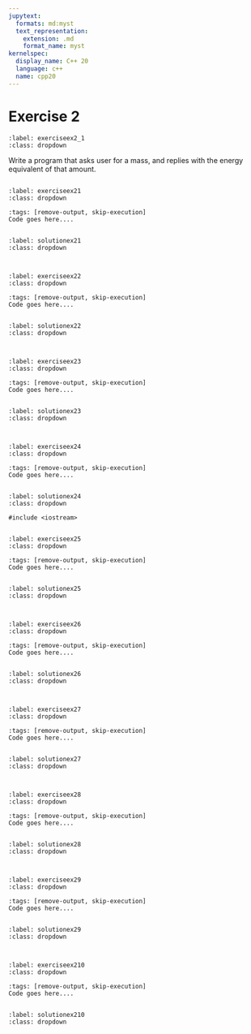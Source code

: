 ```yaml
---
jupytext:
  formats: md:myst
  text_representation:
    extension: .md
    format_name: myst
kernelspec:
  display_name: C++ 20
  language: c++
  name: cpp20
---
```


# Exercise 2

`````{exercise-start}
:label: exerciseex2_1
:class: dropdown
`````
Write a program that asks user for a mass, and replies with the energy equivalent of that amount.

`````{exercise-end}
`````
````{exercise-start} 
:label: exerciseex21
:class: dropdown
````

```{code-cell} c++
:tags: [remove-output, skip-execution]
Code goes here....
```
````{exercise-end}
````

````{solution-start} exerciseex21
:label: solutionex21
:class: dropdown
````
```{code-block} c++

```
````{solution-end}
````

````{exercise-start} 
:label: exerciseex22
:class: dropdown
````

```{code-cell} c++
:tags: [remove-output, skip-execution]
Code goes here....
```
````{exercise-end}
````

````{solution-start} exerciseex22
:label: solutionex22
:class: dropdown
````
```{code-block} c++

```
````{solution-end}
````

````{exercise-start} 
:label: exerciseex23
:class: dropdown
````

```{code-cell} c++
:tags: [remove-output, skip-execution]
Code goes here....
```
````{exercise-end}
````

````{solution-start} exerciseex23
:label: solutionex23
:class: dropdown
````
```{code-block} c++

```
````{solution-end}
````


````{exercise-start} 
:label: exerciseex24
:class: dropdown
````

```{code-cell} c++
:tags: [remove-output, skip-execution]
Code goes here....
```
````{exercise-end}
````

````{solution-start} exerciseex24
:label: solutionex24
:class: dropdown
````
```{code-block} c++
#include <iostream>

```
````{solution-end}
````


````{exercise-start} 
:label: exerciseex25
:class: dropdown
````

```{code-cell} c++
:tags: [remove-output, skip-execution]
Code goes here....
```
````{exercise-end}
````

````{solution-start} exerciseex25
:label: solutionex25
:class: dropdown
````
```{code-block} c++

```
````{solution-end}
````


````{exercise-start} 
:label: exerciseex26
:class: dropdown
````

```{code-cell} c++
:tags: [remove-output, skip-execution]
Code goes here....
```
````{exercise-end}
````

````{solution-start} exerciseex26
:label: solutionex26
:class: dropdown
````
```{code-block} c++

```
````{solution-end}
````


````{exercise-start} 
:label: exerciseex27
:class: dropdown
````

```{code-cell} c++
:tags: [remove-output, skip-execution]
Code goes here....
```
````{exercise-end}
````

````{solution-start} exerciseex27
:label: solutionex27
:class: dropdown
````
```{code-block} c++

```
````{solution-end}
````

````{exercise-start} 
:label: exerciseex28
:class: dropdown
````

```{code-cell} c++
:tags: [remove-output, skip-execution]
Code goes here....
```
````{exercise-end}
````

````{solution-start} exerciseex28
:label: solutionex28
:class: dropdown
````
```{code-block} c++

```
````{solution-end}
````

````{exercise-start} 
:label: exerciseex29
:class: dropdown
````

```{code-cell} c++
:tags: [remove-output, skip-execution]
Code goes here....
```
````{exercise-end}
````

````{solution-start} exerciseex29
:label: solutionex29
:class: dropdown
````
```{code-block} c++

```
````{solution-end}
````

````{exercise-start} 
:label: exerciseex210
:class: dropdown
````

```{code-cell} c++
:tags: [remove-output, skip-execution]
Code goes here....
```
````{exercise-end}
````

````{solution-start} exerciseex210
:label: solutionex210
:class: dropdown
````
```{code-block} c++

```
````{solution-end}
````

